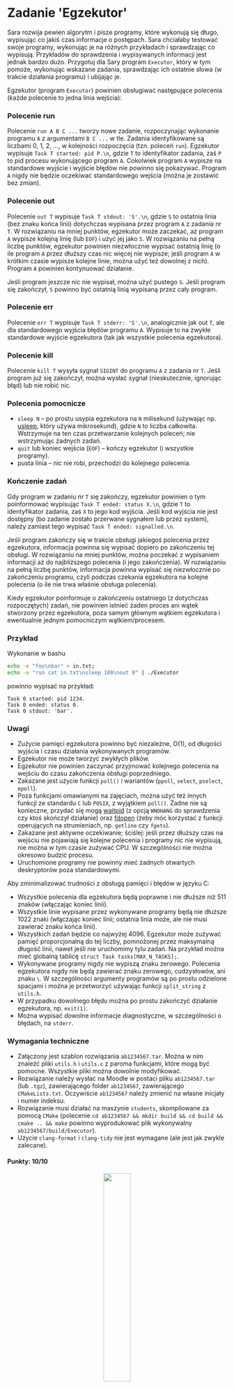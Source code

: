 
# Zadanie 'Egzekutor'

Sara rozwija pewien algorytm i pisze programy, które wykonują się długo, wypisując co jakiś czas informacje o postępach. Sara chciałaby testować swoje programy, wykonując je na różnych przykładach i sprawdzając co wypisują. Przykładów do sprawdzenia i wypisywanych informacji jest jednak bardzo dużo. Przygotuj dla Sary program `Executor`, który w tym pomoże, wykonując wskazane zadania, sprawdzając ich ostatnie słowa (w trakcie działania programu) i ubijając je.

Egzekutor (program `Executor`) powinien obsługiwać następujące polecenia (każde polecenie to jedna linia wejścia):

### Polecenie run

Polecenie `run A B C ...` tworzy nowe zadanie, rozpoczynając wykonanie programu `A` z argumentami `B C ...` w tle. Zadania identyfikowane są liczbami 0, 1, 2, ..., w kolejności rozpoczęcia (tzn. poleceń `run`). Egzekutor wypisuje `Task T started: pid P.\n`, gdzie `T` to identyfikator zadania, zaś `P` to pid procesu wykonującego program `A`. Cokolwiek program `A` wypisze na standardowe wyjście i wyjście błędów nie powinno się pokazywać. Program `A` nigdy nie będzie oczekiwać standardowego wejścia (można je zostawić bez zmian).

### Polecenie out

Polecenie `out T` wypisuje `Task T stdout: 'S'.\n`, gdzie `S` to ostatnia linia (bez znaku końca linii) dotychczas wypisana przez program `A` z zadania nr `T`. W rozwiązaniu na mniej punktów, egzekutor może zaczekać, aż program `A` wypisze kolejną linię (lub `EOF`) i użyć jej jako `S`. W rozwiązaniu na pełną liczbę punktów, egzekutor powinien niezwłocznie wypisać ostatnią linię (o ile program `A` przez dłuższy czas nic więcej nie wypisze; jeśli program `A` w krótkim czasie wypisze kolejne linie, można użyć też dowolnej z nich). Program `A` powinien kontynuować działanie.

Jeśli program jeszcze nic nie wypisał, można użyć pustego `S`. Jeśli program się zakończył, `S` powinno być ostatnią linią wypisaną przez cały program.

### Polecenie err

Polecenie `err T` wypisuje `Task T stderr: 'S'.\n`, analogicznie jak out `T`, ale dla standardowego wyjścia błędów programu `A`. Wypisuje to na zwykłe standardowe wyjście egzekutora (tak jak wszystkie polecenia egzekutora).

### Polecenie kill

Polecenie `kill T` wysyła sygnał `SIGINT` do programu `A` z zadania nr `T`. Jeśli program już się zakończył, można wysłać sygnał (nieskutecznie, ignorując błąd) lub nie robić nic.

### Polecenia pomocnicze

- `sleep N` – po prostu usypia egzekutora na `N` milisekund (używając np. [usleep](https://linux.die.net/man/3/usleep), który używa mikrosekund), gdzie `N` to liczba całkowita. Wstrzymuje na ten czas przetwarzanie kolejnych poleceń; nie wstrzymując żadnych zadań.
- `quit` lub koniec wejścia (`EOF`) – kończy egzekutor (i wszystkie programy).
- pusta linia – nic nie robi, przechodzi do kolejnego polecenia.

### Kończenie zadań

Gdy program w zadaniu nr `T` się zakończy, egzekutor powinien o tym poinformować wypisując `Task T ended: status X.\n`, gdzie `T` to identyfikator zadania, zaś `X` to jego kod wyjścia. Jeśli kod wyjścia nie jest dostępny (bo zadanie zostało przerwane sygnałem lub przez system), należy zamiast tego wypisać `Task T ended: signalled.\n`.

Jeśli program zakończy się w trakcie obsługi jakiegoś polecenia przez egzekutora, informacja powinna się wypisać dopiero po zakończeniu tej obsługi. W rozwiązaniu na mniej punktów, można poczekać z wypisaniem informacji aż do najbliższego polecenia (i jego zakończenia). W rozwiązaniu na pełną liczbę punktów, informacja powinna wypisać się niezwłocznie po zakończeniu programu, czyli podczas czekania egzekutora na kolejne polecenia (o ile nie trwa właśnie obsługa polecenia).

Kiedy egzekutor poinformuje o zakończeniu ostatniego (z dotychczas rozpoczętych) zadań, nie powinien istnieć żaden proces ani wątek stworzony przez egzekutora, poza samym głównym wątkiem egzekutora i ewentualnie jednym pomocniczym wątkiem/procesem.

### Przykład

Wykonanie w bashu

```bash
echo -e "foo\nbar" > in.txt;
echo -e "run cat in.txt\nsleep 100\nout 0" | ./Executor
```

powinno wypisać na przykład:

```console
Task 0 started: pid 1234.
Task 0 ended: status 0.
Task 0 stdout: 'bar'.
```

### Uwagi

- Zużycie pamięci egzekutora powinno być niezależne, O(1), od długości wyjścia i czasu działania wykonywanych programów.
- Egzekutor nie może tworzyć zwykłych plików.
- Egzekutor nie powinien zaczynać przyjmować kolejnego polecenia na wejściu do czasu zakończenia obsługi poprzedniego.
- Zakazane jest użycie funkcji `poll()` i wariantów (`ppoll`, `select`, `pselect`, `epoll`).
- Poza funkcjami omawianymi na zajęciach, można użyć też innych funkcji ze standardu `C` lub `POSIX`, z wyjątkiem `poll()`. Żadne nie są konieczne, przydać się mogą [waitpid](https://linux.die.net/man/3/wait) (z opcją `WNOHANG` do sprawdzenia czy ktoś skończył działanie) oraz [fdopen](https://linux.die.net/man/3/fdopen) (żeby móc korzystać z funkcji operujących na strumieniach, np. `getline` czy `fgets`).
- Zakazane jest aktywne oczekiwanie; ściślej: jeśli przez dłuższy czas na wejściu nie pojawiają się kolejne polecenia i programy nic nie wypisują, nie można w tym czasie zużywać CPU. W szczególności nie można okresowo budzić procesu.
- Uruchomione programy nie powinny mieć żadnych otwartych deskryptorów poza standardowymi.

Aby zminimalizować trudności z obsługą pamięci i błędów w języku C:

- Wszystkie polecenia dla egzekutora będą poprawne i nie dłuższe niż 511 znaków (włączając koniec linii).
- Wszystkie linie wypisane przez wykonywane programy będą nie dłuższe 1022 znaki (włączając koniec linii; ostatnia linia może, ale nie musi zawierać znaku końca linii).
- Wszystkich zadań będzie co najwyżej 4096. Egzekutor może zużywać pamięć proporcjonalną do tej liczby, pomnożonej przez maksymalną długość linii, nawet jeśli nie uruchomimy tylu zadań. Na przykład można mieć globalną tablicę `struct Task tasks[MAX_N_TASKS];`.
- Wykonywane programy nigdy nie wypiszą znaku zerowego. Polecenia egzekutora nigdy nie będą zawierać znaku zerowego, cudzysłowów, ani znaku `\`. W szczególności argumenty programów są po prostu odzielone spacjami i można je przetworzyć używając funkcji 		`split_string` z `utils.h`.
- W przypadku dowolnego błędu można po prostu zakończyć działanie egzekutora, np. `exit(1)`.
- Można wypisać dowolne informacje diagnostyczne, w szczególności o błędach, na `stderr`.

### Wymagania techniczne

- Załączony jest szablon rozwiązania `ab1234567.tar`. Można w nim znaleźć pliki `utils.h` i `utils.c` z paroma funkcjami, które mogą być pomocne. Wszystkie pliki można dowolnie modyfikować.
- Rozwiązanie należy wysłać na Moodle w postaci pliku `ab1234567.tar` (lub `.tgz`), zawierającego folder `ab1234567`, zawierającego `CMakeLists.txt`. Oczywiście `ab1234567` należy zmienić na własne inicjały i numer indeksu.
- Rozwiązanie musi działać na maszynie `students`, skompilowane za pomocą `CMake` (polecenie `cd ab1234567 && mkdir build && cd build && cmake .. && make` powinno wyprodukować plik wykonywalny `ab1234567/build/Executor`).
- Użycie `clang-format` i `clang-tidy` nie jest wymagane (ale jest jak zwykle zalecane).

#### Punkty: 10/10

<p align="center">
  <img src="https://www.gifcen.com/wp-content/uploads/2022/09/anime-gif-15.gif" width=35%">
</p>


